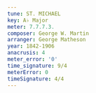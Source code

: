```yaml
---
tune: ST. MICHAEL
key: A♭ Major
meter: 7.7.7.3.
composer: George W. Martin
arranger: George Matheson
year: 1842-1906
anacrusis: 4
meter_error: '0'
time_signature: 9/4
meterError: 0
timeSignature: 4/4
---
```

